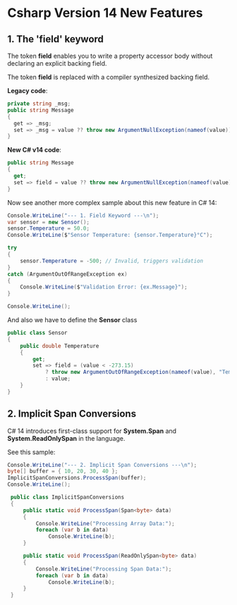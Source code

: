 # Csharp Version 14 New Features

## 1. The 'field' keyword

The token **field** enables you to write a property accessor body without declaring an explicit backing field.

The token **field** is replaced with a compiler synthesized backing field.

**Legacy code**:

```csharp
private string _msg;
public string Message
{
  get => _msg;
  set => _msg = value ?? throw new ArgumentNullException(nameof(value));
}
```

**New C# v14 code**:

```csharp
public string Message
{
  get;
  set => field = value ?? throw new ArgumentNullException(nameof(value));
}
```

Now see another more complex sample about this new feature in C# 14:

```csharp
Console.WriteLine("--- 1. Field Keyword ---\n");
var sensor = new Sensor();
sensor.Temperature = 50.0;
Console.WriteLine($"Sensor Temperature: {sensor.Temperature}°C");

try
{
    sensor.Temperature = -500; // Invalid, triggers validation
}
catch (ArgumentOutOfRangeException ex)
{
    Console.WriteLine($"Validation Error: {ex.Message}");
}

Console.WriteLine();
```

And also we have to define the **Sensor** class

```csharp
public class Sensor
{
    public double Temperature
    {
        get;
        set => field = (value < -273.15)
            ? throw new ArgumentOutOfRangeException(nameof(value), "Temperature cannot be below absolute zero.")
            : value;
    }
}
```

## 2. Implicit Span Conversions

C# 14 introduces first-class support for **System.Span<T>** and **System.ReadOnlySpan<T>** in the language. 

See this sample:

```csharp
Console.WriteLine("--- 2. Implicit Span Conversions ---\n");
byte[] buffer = { 10, 20, 30, 40 };
ImplicitSpanConversions.ProcessSpan(buffer);
Console.WriteLine();
```

```csharp
 public class ImplicitSpanConversions
 {
     public static void ProcessSpan(Span<byte> data)
     {
         Console.WriteLine("Processing Array Data:");
         foreach (var b in data)
             Console.WriteLine(b);
     }

     public static void ProcessSpan(ReadOnlySpan<byte> data)
     {
         Console.WriteLine("Processing Span Data:");
         foreach (var b in data)
             Console.WriteLine(b);
     }
 }
```
